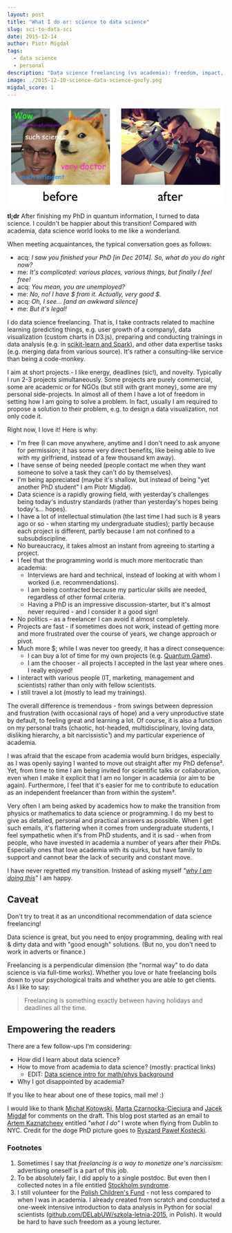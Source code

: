```yaml
---
layout: post
title: "What I do or: science to data science"
slug: sci-to-data-sci
date: 2015-12-14
author: Piotr Migdał
tags:
  - data science
  - personal
description: "Data science freelancing (vs academia): freedom, impact, meritocracy, fast pace, money."
image: ./2015-12-10-science-data-science-goofy.png
migdal_score: 1
---
```


![Science to Data Science (goofy)](./science-data-science-goofy.png)

**tl;dr** After finishing my PhD in quantum information, I turned to data science. I couldn't be happier about this transition! Compared with academia, data science world looks to me like a wonderland.

When meeting acquaintances, the typical conversation goes as follows:

- acq: _I saw you finished your PhD [in Dec 2014]. So, what do you do right now?_
- me: _It's complicated: various places, various things, but finally I feel free!_
- acq: _You mean, you are unemployed?_
- me: _No, no! I have $ from it. Actually, very good $._
- acq: _Oh, I see... [and an awkward silence]_
- me: _But it's legal!_

I do data science freelancing. That is, I take contracts related to machine learning (predicting things, e.g. user growth of a company), data visualization (custom charts in D3.js), preparing and conducting trainings in data analysis (e.g. in [scikit-learn and Spark](http://workshops.deepsense.io/)), and other data expertise tasks (e.g. merging data from various source). It's rather a consulting-like service than being a code-monkey.

I aim at short projects - I like energy, deadlines (sic!), and novelty. Typically I run 2-3 projects simultaneously.
Some projects are purely commercial, some are academic or for NGOs (but still with grant money), some are my personal side-projects.
In almost all of them I have a lot of freedom in setting how I am going to solve a problem. In fact, usually I am required to propose a solution to their problem, e.g. to design a data visualization, not only code it.

Right now, I love it! Here is why:

- I'm free (I can move anywhere, anytime and I don't need to ask anyone for permission; it has some very direct benefits, like being able to live with my girlfriend, instead of a few thousand km away).
- I have sense of being needed (people contact me when they want someone to solve a task they can't do by themselves).
- I'm being appreciated (maybe it's shallow, but instead of being "yet another PhD student" I am Piotr Migdał).
- Data science is a rapidly growing field, with yesterday's challenges being today's industry standards (rather than yesterday's hopes being today's... hopes).
- I have a lot of intellectual stimulation (the last time I had such is 8 years ago or so - when starting my undergraduate studies); partly because each project is different, partly because I am not confined to a subsubdiscipline.
- No bureaucracy, it takes almost an instant from agreeing to starting a project.
- I feel that the programming world is much more meritocratic than academia:
  - Interviews are hard and technical, instead of looking at with whom I worked (i.e. recommendations).
  - I am being contracted because my particular skills are needed, regardless of other formal criteria.
  - Having a PhD is an impressive discussion-starter, but it's almost never required - and I consider it a good sign!
- No politics - as a freelancer I can avoid it almost completely.
- Projects are fast - if sometimes does not work, instead of getting more and more frustrated over the course of years, we change approach or pivot.
- Much more \$; while I was never too greedy, it has a direct consequence:
  - I can buy a lot of time for my own projects (e.g. [Quantum Game](http://quantumgame.io/)).
  - I am the chooser - all projects I accepted in the last year where ones I really enjoyed!
- I interact with various people (IT, marketing, management and scientists) rather than only with fellow scientists.
- I still travel a lot (mostly to lead my trainings).

The overall difference is tremendous - from swings between depression and frustration (with occasional rays of hope) and a very unproductive state by default, to feeling great and learning a lot. Of course, it is also a function on my personal traits (chaotic, hot-headed, multidisciplinary, loving data, disliking hierarchy, a bit narcissistic¹) and my particular experience of academia.

I was afraid that the escape from academia would burn bridges, especially as I was openly saying I wanted to move out straight after my PhD defense². Yet, from time to time I am being invited for scientific talks or collaboration, even when I make it explicit that I am no longer in academia (or aim to be again). Furthermore, I feel that it's easier for me to contribute to education as an independent freelancer than from within the system³.

Very often I am being asked by academics how to make the transition from physics or mathematics to data science or programming. I do my best to give as detailed, personal and practical answers as possible. When I get such emails, it's flattering when it comes from undergraduate students, I feel sympathetic when it's from PhD students, and it is sad - when from people, who have invested in academia a number of years after their PhDs. Especially ones that love academia with its quirks, but have family to support and cannot bear the lack of security and constant move.

I have never regretted my transition. Instead of asking myself _"[why I am doing this](http://www.phdcomics.com/comics/archive.php?comicid=3)"_ I am happy.

## Caveat

Don't try to treat it as an unconditional recommendation of data science freelancing!

Data science is great, but you need to enjoy programming, dealing with real & dirty data and with "good enough" solutions. (But no, you don't need to work in adverts or finance.)

Freelancing is a perpendicular dimension (the "normal way" to do data science is via full-time works). Whether you love or hate freelancing boils down to your psychological traits and whether you are able to get clients. As I like to say:

> Freelancing is something exactly between having holidays and deadlines all the time.

## Empowering the readers

There are a few follow-ups I'm considering:

- How did I learn about data science?
- How to move from academia to data science? (mostly: practical links)
  - EDIT: [Data science intro for math/phys background]({{site.url}}/2016/03/15/data-science-intro-for-math-phys-background.html)
- Why I got disappointed by academia?

If you like to hear about one of these topics, mail me! :)

I would like to thank [Michał Kotowski](http://www.math.toronto.edu/~michal/), [Marta Czarnocka-Cieciura](http://martaczc.deviantart.com/) and [Jacek Migdał](http://jacek.migdal.pl/) for comments on the draft. This blog post started as an email to [Artem Kaznatcheev](https://plus.google.com/101780559173703781847) entitled _"what I do"_ I wrote when flying from Dublin to NYC. Credit for the doge PhD picture goes to [Ryszard Paweł Kostecki](http://www.fuw.edu.pl/~kostecki/).

### Footnotes

1. Sometimes I say that _freelancing is a way to monetize one's narcissism_: advertising oneself is a part of this job.
2. To be absolutely fair, I did apply to a single postdoc. But even then I collected notes in a file entitled [Stockholm syndrome](https://en.wikipedia.org/wiki/Stockholm_syndrome).
3. I still volunteer for the [Polish Children's Fund](https://en.wikipedia.org/wiki/Polish_Children%27s_Fund) - not less compared to when I was in academia. I already created from scratch and conducted a one-week intensive introduction to data analysis in Python for social scientists ([github.com/DELabUW/szkola-letnia-2015](https://github.com/DELabUW/szkola-letnia-2015), in Polish). It would be hard to have such freedom as a young lecturer.
